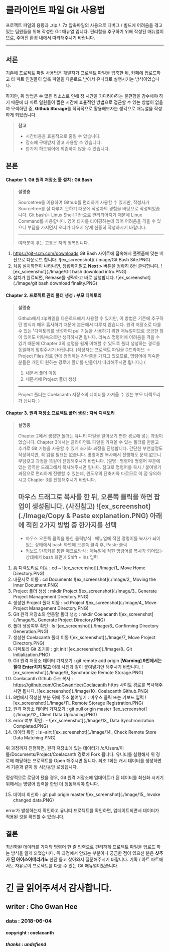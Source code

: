 클라이언트 파일 Git 사용법
=====================


프로젝트 파일의 용량과 .zip / .7z 압축파일의 사용으로 디버그 / 빌드에 어려움을 겪고 있는 팀원들을 위해 작성한 Git 매뉴얼 입니다.
편리함을 추구하기 위해 작성된 매뉴얼이므로, 주어진 환경 내에서 따라해주시기 바랍니다.

------------


서론
------

기존에 프로젝트 파일 사용법은 개발자가 프로젝트 파일을 압축한 뒤, 카페에 업로드하고 타 파트 인원들이 압축 파일을 다운로드 받아서 유니티로 실행시키는 방식이었습니다.

하지만, 위 방법은 수 많은 리소스로 인해 장 시간을 기다려야하는 불편함을 감수해야 하기 때문에 타 파트 일원들이 짧은 시간에 효율적인 방법으로 접근할 수 있는 방법이 없을까 모색하던 중, **Github Storage**를 적극적으로 활용해보자는 생각으로 매뉴얼을 작성하게 되었습니다.

> **참고**
>
> - 시간비용을 효율적으로 줄일 수 있습니다.
> - 장소에 구애받지 않고 사용할 수 있습니다.
> - 한가지 하드웨어에 의존하지 않을 수 있습니다.

본론
------

#### Chapter 1. Git 원격 저장소 툴 설치 : Git Bash

> **설명충**
> 
> Sourcetree를 이용하여 Github를 편리하게 사용할 수 있지만, 작성자가 Sourcetree를 잘 다루지 못하기 때문에 작성자의 경험을 바탕으로 작성되었습니다.
> Git bash는 Linux Shell 기반으로 관리되어지기 때문에 Linux Command를 사용합니다.
> 영어 타자를 타이핑하는데 있어 어려움을 겪을 수 있으니 부담을 가지면서 오타가 나오지 않게 신중히 작성하시기 바랍니다.
> 
> ------------
> 	여러분이 겪는 고통은 저의 행복입니다.

1. https://git-scm.com/downloads Git Bash 사이트에 접속해서 플랫폼에 맞는 버전으로 다운로드 합니다.
![ex_screenshot](./Image/Git Bash Site.PNG)
2. 처음 설치화면이 나타나면, 당황하지말고 **Next >** 버튼을 정확히 8번 클릭합니다.
![ex_screenshot](./Image/Git bash download intro.PNG)
3. 설치가 완료되면, Release를 생략하고 바로 실행합니다.
![ex_screenshot](./Image/git bash download finality.PNG)

#### Chapter 2. 프로젝트 관리 폴더 생성 : 부모 디렉토리

> **설명충**
>
> Github에서 zip파일을 다운로드해서 사용할 수 있지만, 이 방법은 기존에 추구하던 방식과 매우 흡사하기 때문에 본문에서 다루지 않습니다.
> 원격 저장소로 다룰 수 있는 **¹**디렉토리를 생성하여 pul 기능을 사용하기 위한 매뉴얼이므로 궁금한 점이 있어도 머릿속으로만 생각하시면 됩니다.
> 리눅스 명령어에 어려움을 격을 수 있기 때문에 Chapter 3의 설명을 쉽게 이해할 수 있도록 폴더 생성하는 경로를 동일하게 맞춰주시기 바랍니다.
> (작성자는 프로젝트 파일을 D드라이브 → Project Files 경로 안에 정리하는 강박증을 가지고 있으므로, 명령어에 익숙한 분들은 개인이 원하는 경로에 폴더를 만들어서 따라해주시면 됩니다.)
> (
> 	1. 내문서 폴더 이동
> 	2. 내문서에 Project 폴더 생성
> 	
> ------------
> 	Project 폴더는 Coelacanth 저장소의 데이터를 가져올 수 있는 부모 디렉토리가 됩니다. 
> )

#### Chapter 3. 원격 저장소 프로젝트 폴더 생성 : 자식 디렉토리

> **설명충**
>
> Chapter 2에서 생성한 폴더는 유니티 파일을 알아보기 편한 경로에 넣는 과정이었습니다.
> Chapter 3에서는 클라이언트 파일을 가져올 수 있는 폴더를 만들고 추가로 Git 기능을 사용할 수 있게 초기화 과정을 진행합니다.
> 간단한 부연설명도 작성하지만, 꼭 읽을 필요는 없습니다.
> 명령어만 복사해서 진행해도 문제 없으니 부담갖고 과정을 똑같이 진행해주시기 바랍니다.
> (설명 : 명령어)
> 명령어 부분에 있는 영역만 드래그해서 복사해주시면 됩니다.
> 참고로 명령어를 복사 / 붙여넣기 과정으로 편리하게 진행할 수 있는데, 윈도우의 단축키와 다르므로 이 점 유의하시고 Chapter 3를 진행해주시기 바랍니다.
>
> 마우스 드래그로 복사를 한 뒤, 오른쪽 클릭을 하면 팝업이 생성됩니다. (사진참고)
> ![ex_screenshot](./Image/Copy & Paste explanation.PNG)
> **아래에 적힌 2가지 방법 중 한가지를 선택**
> ------------
> - 마우스 오른쪽 클릭을 통한 클릭방식
> : 매뉴얼에 적힌 명령어를 복사가 되어있는 상태에서 bash 화면에 오른쪽 클릭 후, Paste 클릭
> - 키보드 단축키를 통한  매크로방식
> : 매뉴얼에 적힌 명령어를 복사가 되어있는 상태에서 bash 화면에 Shift + Ins 입력

1. 홈 디렉토리로 이동 : cd ~
![ex_screenshot](./Image/1_ Move Home Directory.PNG)
2. 내문서로 이동 : cd Documents
![ex_screenshot](./Image/2_ Moving the Inner Document.PNG)
3. Project 폴더 생성 : mkdir Project
![ex_screenshot](./Image/3_ Generate Project Management Directory.PNG)
4. 생성한 Project 폴더 이동 : cd Project
![ex_screenshot](./Image/4_ Move Project Management Directory.PNG)
5. Git 원격 저장소와 연동할 폴더 생성 : mkdir Coelacanth
![ex_screenshot](./Image/5_ Generate Project Directory.PNG)
6. 폴더 생성여부 확인 : ls
![ex_screenshot](./Image/6_ Confirming Directory Generation.PNG)
7. 생성한 Coelacanth 폴더 이동
![ex_screenshot](./Image/7_ Move Project Directory.PNG)
8. 디렉토리 Git 초기화 : git init
![ex_screenshot](./Image/8_ Git Initialization.PNG)
9. Git 원격 저장소 데이터 가져오기 : git remote add origin
**[Warning] 9번에서는 절대 Enter치지 말고**
아래 사진과 같이 붙여넣기만 해주시기 바랍니다.
![ex_screenshot](./Image/9_ Synchronize Remote Storage.PNG)
10. Coelacanth Github 주소 복사 : https://github.com/ChoGwanHee/Coelacanth
https 사이트 경로를 복사해주시면 됩니다.
![ex_screenshot](./Image/10_ Coelacanth Github.PNG)
11. 8번에서 작성한 부분 뒤에 주소 붙여넣기 : 마우스 클릭 또는 키보드 입력
![ex_screenshot](./Image/11_ Remote Storage Registration.PNG)
12. 원격 저장소 데이터 가져오기 : git pull origin master
![ex_screenshot](./Image/12_ Client Data Uploading.PNG)
13. error 여부 확인 : -
![ex_screenshot](./Image/13_ Data Synchronization Completed.PNG)
14. 데이터 확인 : ls -alrt
![ex_screenshot](./Image/14_ Check Remote Store Data Matching.PNG)

위 과정까지 진행하면, 원격 저장소에 있는 데이터가 /c/Users/이름/Documents/Project/Coelacanth 경로에 Fork 됩니다.
유니티를 실행해서 위 경로에 해당하는 프로젝트를 Open 해주시면 됩니다.
최초 1회는 캐시 데이터를 생성하면서 기존과 같이 장 시간동안 로딩됩니다.

정상적으로 로딩이 됐을 경우, Git 원격 저장소에 업데이트가 된 데이터를 최신화 시키기 위해서는 명령어 입력을 한번 더 행동해줘야 합니다.

15. 데이터 최신화 : git pull origin master
![ex_screenshot](./Image/15_ Invoke changed data.PNG)

error가 발생하는지 확인하고 유니티 프로젝트를 확인하면, 업데이트되면서 데이터가 적용된 것을 확인할 수 있습니다.

결론
------

최신화된 데이터를 가져와 명령어 한 줄 입력으로 편리하게 프로젝트 파일을 업로드 하는 방식을 알게 되었습니다.
위 과정에서 안되는 부분이나 궁금한 점이 있으신 분은 **샷추가 된 아이스아메리카노** 한잔 들고 찾아와서 질문해주시기 바랍니다.
기획 / 아트 파트에서도 자유로이 프로젝트를 다룰 수 있는 Git 매뉴얼이었습니다.

# 긴 글 읽어주셔서 감사합니다.
## writer : Cho Gwan Hee
### data : 2018-06-04
#### copyright : coelacanth
##### thanks : undefiend
